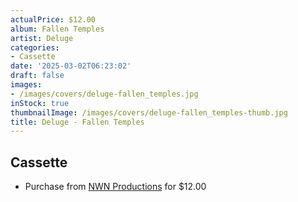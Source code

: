 ```yaml
---
actualPrice: $12.00
album: Fallen Temples
artist: Deluge
categories:
- Cassette
date: '2025-03-02T06:23:02'
draft: false
images:
- /images/covers/deluge-fallen_temples.jpg
inStock: true
thumbnailImage: /images/covers/deluge-fallen_temples-thumb.jpg
title: Deluge - Fallen Temples
---
```


## Cassette
* Purchase from [NWN Productions](http://shop.nwnprod.com/index.php?route=product/product&path=73&product_id=54425&sort=pd.name&order=ASC) for $12.00
